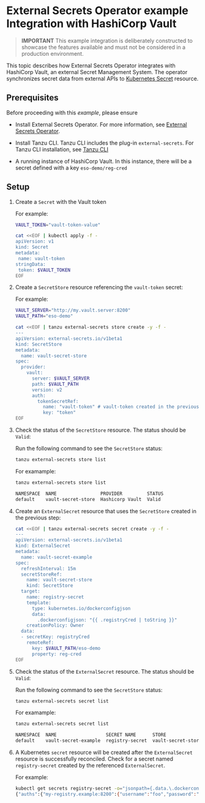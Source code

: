 # External Secrets Operator example Integration with HashiCorp Vault 

>**IMPORTANT** This example integration is deliberately constructed to showcase the features available
and must not be considered in a production environment. 

This topic describes how External Secrets Operator integrates with HashiCorp Vault, an external 
Secret Management System. The operator synchronizes secret data from external APIs to 
[Kubernetes Secret](https://kubernetes.io/docs/concepts/configuration/secret) resource.

## <a id='eso-vault-prereqs'></a> Prerequisites

Before proceeding with this *example*, please ensure

- Install External Secrets Operator. For more information, 
see [External Secrets Operator](install-external-secrets-operator.hbs.md).

- Install Tanzu CLI. Tanzu CLI includes the plug-in `external-secrets`. For Tanzu CLI installation, 
see [Tanzu CLI](../install-tanzu-cli.hbs.md)

- A running instance of HashiCorp Vault. In this instance, there will be a secret defined with a key `eso-demo/reg-cred`

## <a id='eso-vault-setup'></a> Setup

1. Create a `Secret` with the Vault token

   For example:

   ```sh
   VAULT_TOKEN="vault-token-value"

   cat <<EOF | kubectl apply -f -
   apiVersion: v1
   kind: Secret
   metadata:
    name: vault-token
   stringData:
    token: $VAULT_TOKEN
   EOF
   ```

2. Create a `SecretStore` resource referencing the `vault-token` secret:

   For example:

   ```sh
   VAULT_SERVER="http://my.vault.server:8200"
   VAULT_PATH="eso-demo"

   cat <<EOF | tanzu external-secrets store create -y -f -
   ---
   apiVersion: external-secrets.io/v1beta1
   kind: SecretStore
   metadata:
     name: vault-secret-store
   spec:
     provider:
       vault:
         server: $VAULT_SERVER
         path: $VAULT_PATH
         version: v2
         auth:
           tokenSecretRef:
             name: "vault-token" # vault-token created in the previous step
             key: "token"
   EOF
   ```

3. Check the status of the `SecretStore` resource. The status should be `Valid`:

   Run the following command to see the `SecretStore` status:

   ```sh
   tanzu external-secrets store list
   ```

   For examample:

   ```sh
   tanzu external-secrets store list

   NAMESPACE  NAME                PROVIDER         STATUS
   default    vault-secret-store  Hashicorp Vault  Valid
   ```

4. Create an `ExternalSecret` resource that uses the `SecretStore` created in the previous step:

   ```sh
   cat <<EOF | tanzu external-secrets secret create -y -f -
   ---
   apiVersion: external-secrets.io/v1beta1
   kind: ExternalSecret
   metadata:
     name: vault-secret-example
   spec:
     refreshInterval: 15m
     secretStoreRef:
       name: vault-secret-store
       kind: SecretStore
     target:
       name: registry-secret
       template:
         type: kubernetes.io/dockerconfigjson
         data:
           .dockerconfigjson: "{{ .registryCred | toString }}"
       creationPolicy: Owner
     data:
     - secretKey: registryCred
       remoteRef:
         key: $VAULT_PATH/eso-demo
         property: reg-cred
   EOF
   ```

5. Check the status of the `ExternalSecret` resource. The status should be `Valid`:
   
   Run the following command to see the `SecretStore` status:

   ```sh
   tanzu external-secrets secret list
   ```

   For examample:

   ```sh
   tanzu external-secrets secret list

   NAMESPACE  NAME                  SECRET NAME      STORE               REFRESH INTERVAL  STATUS             LAST UPDATED  LAST REFRESH  
   default    vault-secret-example  registry-secret  vault-secret-store  15m               SecretSynced  21s           10m   
   ```

6. A Kubernetes `secret` resource will be created after the `ExternalSecret` resource is 
successfully reconciled. Check for a secret named `registry-secret` created by the referenced `ExternalSecret`.

   For example:

   ```sh
   kubectl get secrets registry-secret -o="jsonpath={.data.\.dockerconfigjson}" | base64 -D
   {"auths":{"my-registry.example:8200":{"username":"foo","password":"bar4","email":"foo@bar.example","auth":"Zm9vOmJhcjQ="}\}}
   ```
